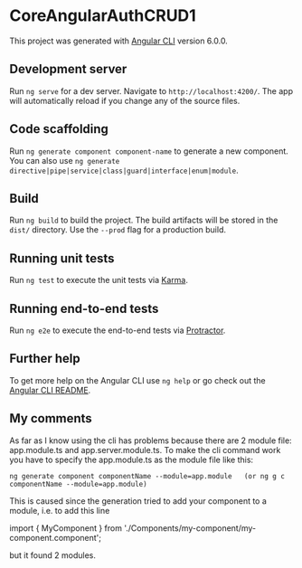 # CoreAngularAuthCRUD1

This project was generated with [Angular CLI](https://github.com/angular/angular-cli) version 6.0.0.

## Development server

Run `ng serve` for a dev server. Navigate to `http://localhost:4200/`. The app will automatically reload if you change any of the source files.

## Code scaffolding

Run `ng generate component component-name` to generate a new component. You can also use `ng generate directive|pipe|service|class|guard|interface|enum|module`.

## Build

Run `ng build` to build the project. The build artifacts will be stored in the `dist/` directory. Use the `--prod` flag for a production build.

## Running unit tests

Run `ng test` to execute the unit tests via [Karma](https://karma-runner.github.io).

## Running end-to-end tests

Run `ng e2e` to execute the end-to-end tests via [Protractor](http://www.protractortest.org/).

## Further help

To get more help on the Angular CLI use `ng help` or go check out the [Angular CLI README](https://github.com/angular/angular-cli/blob/master/README.md).


## My comments

As far as I know using the cli has problems because there are 2 module file: app.module.ts and app.server.module.ts.
To make the cli command work you have to specify the app.module.ts as the module file like this:

    ng generate component componentName --module=app.module   (or ng g c componentName --module=app.module)

This is caused since the generation tried to add your component to a module, i.e. to add this line

  import { MyComponent } from './Components/my-component/my-component.component';

but it found 2 modules.
